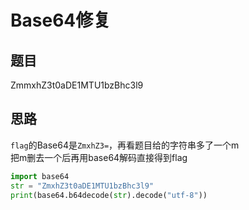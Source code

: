 # Base64修复
## 题目
ZmmxhZ3t0aDE1MTU1bzBhc3l9
## 思路
`flag`的Base64是`ZmxhZ3=`，再看题目给的字符串多了一个m  
把m删去一个后再用base64解码直接得到flag  
```Python
import base64
str = "ZmxhZ3t0aDE1MTU1bzBhc3l9"
print(base64.b64decode(str).decode("utf-8"))
```